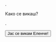 <html>
<body>
 <p>.</p>

<p id="demo">Како се викаш?</p>
 <p>.</p>

<button type="button" onclick="document.getElementById('demo').style.fontSize='35px'.color.green">Јас се викам Еленче!</button>

</body>
</html>

